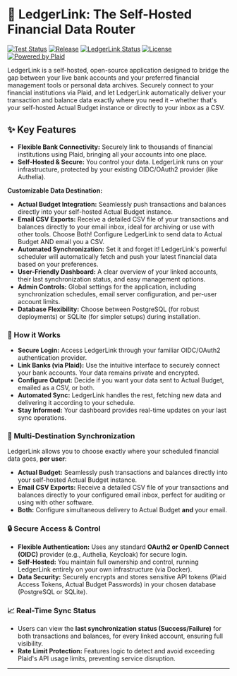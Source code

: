 # 🔗 LedgerLink: The Self-Hosted Financial Data Router

[![Test Status](https://img.shields.io/github/actions/workflow/status/christfriedbalizou/ledgerlink/ci.yml?branch=main&label=Tests&logo=github&style=for-the-badge)](https://github.com/christfriedbalizou/ledgerlink/actions/workflows/ci.yml)
[![Release](https://img.shields.io/github/v/release/christfriedbalizou/ledgerlink?include_prereleases&label=Release&logo=github&style=for-the-badge)](https://github.com/christfriedbalizou/ledgerlink/releases)
[![LedgerLink Status](https://img.shields.io/badge/Status-In%20Development-blue.svg)](https://github.com/your-repo-link)
[![License](https://img.shields.io/badge/License-MIT-green.svg)](LICENSE)
[![Powered by Plaid](https://img.shields.io/badge/Powered%20by-Plaid-A8B9D9.svg)](https://plaid.com/)

LedgerLink is a self-hosted, open-source application designed to bridge the gap between your live bank accounts and your preferred financial management tools or personal data archives. Securely connect to your financial institutions via Plaid, and let LedgerLink automatically deliver your transaction and balance data exactly where you need it – whether that's your self-hosted Actual Budget instance or directly to your inbox as a CSV.

## ✨ Key Features

* **Flexible Bank Connectivity:** Securely link to thousands of financial institutions using Plaid, bringing all your accounts into one place.
* **Self-Hosted & Secure:** You control your data. LedgerLink runs on your infrastructure, protected by your existing OIDC/OAuth2 provider (like Authelia).

**Customizable Data Destination:**

* **Actual Budget Integration:** Seamlessly push transactions and balances directly into your self-hosted Actual Budget instance.
* **Email CSV Exports:** Receive a detailed CSV file of your transactions and balances directly to your email inbox, ideal for archiving or use with other tools.
Choose Both! Configure LedgerLink to send data to Actual Budget AND email you a CSV.
* **Automated Synchronization:** Set it and forget it! LedgerLink's powerful scheduler will automatically fetch and push your latest financial data based on your preferences.
* **User-Friendly Dashboard:** A clear overview of your linked accounts, their last synchronization status, and easy management options.
* **Admin Controls:** Global settings for the application, including synchronization schedules, email server configuration, and per-user account limits.
* **Database Flexibility:** Choose between PostgreSQL (for robust deployments) or SQLite (for simpler setups) during installation.

### 🚀 How it Works

* **Secure Login:** Access LedgerLink through your familiar OIDC/OAuth2 authentication provider.
* **Link Banks (via Plaid):** Use the intuitive interface to securely connect your bank accounts. Your data remains private and encrypted.
* **Configure Output:** Decide if you want your data sent to Actual Budget, emailed as a CSV, or both.
* **Automated Sync:** LedgerLink handles the rest, fetching new data and delivering it according to your schedule.
* **Stay Informed:** Your dashboard provides real-time updates on your last sync operations.

### 🔄 Multi-Destination Synchronization
LedgerLink allows you to choose exactly where your scheduled financial data goes, **per user**:

* **Actual Budget:** Seamlessly push transactions and balances directly into your self-hosted Actual Budget instance.
* **Email CSV Exports:** Receive a detailed CSV file of your transactions and balances directly to your configured email inbox, perfect for auditing or using with other software.
* **Both:** Configure simultaneous delivery to Actual Budget **and** your email.

### 🔒 Secure Access & Control
* **Flexible Authentication:** Uses any standard **OAuth2 or OpenID Connect (OIDC)** provider (e.g., Authelia, Keycloak) for secure login.
* **Self-Hosted:** You maintain full ownership and control, running LedgerLink entirely on your own infrastructure (via Docker).
* **Data Security:** Securely encrypts and stores sensitive API tokens (Plaid Access Tokens, Actual Budget Passwords) in your chosen database (PostgreSQL or SQLite).

### 📈 Real-Time Sync Status
* Users can view the **last synchronization status (Success/Failure)** for both transactions and balances, for every linked account, ensuring full visibility.
* **Rate Limit Protection:** Features logic to detect and avoid exceeding Plaid's API usage limits, preventing service disruption.

---
